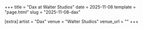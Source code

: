 +++
title = "Dax at Walter Studios"
date = 2025-11-08
template = "page.html"
slug = "2025-11-08-dax"

[extra]
artist = "Dax"
venue = "Walter Studios"
venue_url = ""
+++
